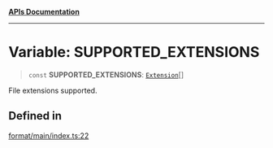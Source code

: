 [**APIs Documentation**](../README.md)

***

# Variable: SUPPORTED\_EXTENSIONS

> `const` **SUPPORTED\_EXTENSIONS**: [`Extension`](../type-aliases/Extension.md)[]

File extensions supported.

## Defined in

[format/main/index.ts:22](https://github.com/daidodo/format-imports/blob/e188bc4272dba9eddc624b65cf812895c79fd423/src/lib/format/main/index.ts#L22)

